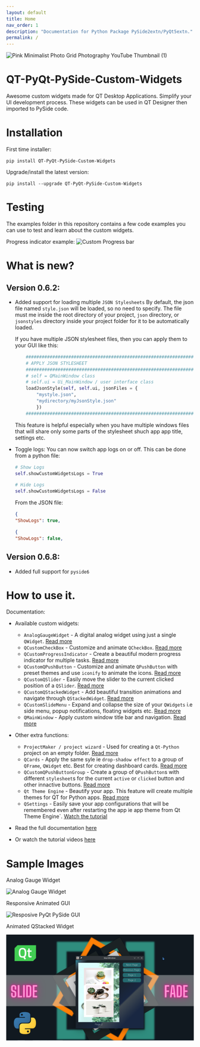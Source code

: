 ```yaml
---
layout: default
title: Home
nav_order: 1
description: "Documentation for Python Package PySide2extn/PyQt5extn."
permalink: /
---
```


![Pink Minimalist Photo Grid Photography YouTube Thumbnail (1)](https://github.com/KhamisiKibet/QT-PyQt-PySide-Custom-Widgets/assets/82152373/a222096a-742e-42b4-ad72-15a99db6bfe2)

# QT-PyQt-PySide-Custom-Widgets
Awesome custom widgets made for QT Desktop Applications. Simplify your UI development process. These widgets can be used in QT Designer then imported to PySide code.

# Installation 
First time installer:
```
pip install QT-PyQt-PySide-Custom-Widgets
```

Upgrade/install the latest version:
```
pip install --upgrade QT-PyQt-PySide-Custom-Widgets
```

# Testing
The examples folder in this repository contains a few code examples you can use to test and learn about the custom widgets.

Progress indicator example:
![Custom Progress bar](https://github.com/KhamisiKibet/QT-PyQt-PySide-Custom-Widgets/blob/main/images/Screenshot.png?raw=true)

# What is new?
## Version 0.6.2:
- Added support for loading multiple ``JSON Stylesheets``
    By default, the json file named ``style.json`` will be loaded, so no need to specify. The file must me inside the root directory of your project, ``json`` directory, or ``jsonstyles`` directory inside your project folder for it to be automatically loaded.
    
    If you have multiple JSON stylesheet files, then you can apply them to your GUI like this:
    ```python
        ########################################################################
        # APPLY JSON STYLESHEET
        ########################################################################
        # self = QMainWindow class
        # self.ui = Ui_MainWindow / user interface class
        loadJsonStyle(self, self.ui, jsonFiles = {
            "mystyle.json",
            "mydirectory/myJsonStyle.json"
            })
        ########################################################################
    ```
    This feature is helpful especially when you have multiple windows files that will share only some parts of the stylesheet shuch app app title, settings etc.
    
- Toggle logs:
    You can now switch app logs on or off.
    This can be done from a python file:
    ```python
    # Show Logs
    self.showCustomWidgetsLogs = True
    ```
    ```python
    # Hide Logs
    self.showCustomWidgetsLogs = False
    ```
    From the JSON file:
    ```json
    {
    "ShowLogs": true,
    ```
    ```json
    {
    "ShowLogs": false,
    ```

## Version 0.6.8:
- Added full support for `pyside6`

# How to use it.

Documentation:

- Available custom widgets:
    - `AnalogGaugeWidget` - A digital analog widget using just a single `QWidget`. [Read more](https://khamisikibet.github.io/QT-PyQt-PySide-Custom-Widgets/docs/custom-analog-gauge.html)
    - `QCustomCheckBox` - Customize and animate `QCheckBox`. [Read more](https://khamisikibet.github.io/QT-PyQt-PySide-Custom-Widgets/docs/qt-custom-qcheckbox.html)
    - `QCustomProgressIndicator` - Create a beautiful modern progress indicator for multiple tasks. [Read more](https://khamisikibet.github.io/QT-PyQt-PySide-Custom-Widgets/docs/custom-progress-bar.html)
    - `QCustomQPushButton` - Customize and animate `QPushButton` with preset themes and use `iconify` to animate the icons. [Read more](https://khamisikibet.github.io/QT-PyQt-PySide-Custom-Widgets/docs/customize-qpushbutton.html)
    - `QCustomQSlider` - Easily move the slider to the current clicked position of a `QSlider`. [Read more](https://khamisikibet.github.io/QT-PyQt-PySide-Custom-Widgets/docs/qt-custom-qslider.html)
    - `QCustomQStackedWidget` - Add beautiful transition animations and navigate through `QStackedWidget`. [Read more](https://khamisikibet.github.io/QT-PyQt-PySide-Custom-Widgets/docs/customize-qstacked-widgets.html)
    - `QCustomSlideMenu` - Expand and collapse the size of your `QWidgets` i.e side menu, popup notifications, floating widgets etc. [Read more](https://khamisikibet.github.io/QT-PyQt-PySide-Custom-Widgets/docs/custom-slide-menu-widgets.html)
    - `QMainWindow` - Apply custom window title bar and navigation. [Read more](https://khamisikibet.github.io/QT-PyQt-PySide-Custom-Widgets/docs/customize-qmainwindow.html)

- Other extra functions:
    - `ProjectMaker / project wizard` - Used for creating a `Qt-Python` project on an empty folder. [Read more](https://khamisikibet.github.io/QT-PyQt-PySide-Custom-Widgets/docs/project-maker.html)
    - `QCards` - Apply the same syle ie `drop-shadow effect` to a group of `QFrame`, `QWidget` etc. Best for creating dashboard cards. [Read more](https://khamisikibet.github.io/QT-PyQt-PySide-Custom-Widgets/docs/qt-cards.html)
    - `QCustomQPushButtonGroup` - Create a group of `QPushButton`s with different `stylesheet`s for the current `active` or `clicked` button and other innactive buttons. [Read more](https://khamisikibet.github.io/QT-PyQt-PySide-Custom-Widgets/docs/qpushbutton-group.html)
    - `Qt Theme Engine` - Beautify your app. This feature will create multiple themes for QT for Python apps. [Read more](https://khamisikibet.github.io/QT-PyQt-PySide-Custom-Widgets/docs/qt-theme-engine.html)
    - `QSettings` - Easily save your app configurations that will be remembered even after restarting the app ie app theme from Qt Theme Engine`. [Watch the tutorial](https://youtu.be/mkBwInKhBsA)

- Read the full documentation [here](https://khamisikibet.github.io/QT-PyQt-PySide-Custom-Widgets/) 

- Or watch the tutorial videos [here](https://www.youtube.com/watch?v=21Qt9p_F7Ts&list=PLJ8t3BKaQLhPKj9Mx08WAwvz7TGskefbK)

# Sample Images
Analog Gauge Widget

![Analog Gauge Widget](https://github.com/KhamisiKibet/QT-PyQt-PySide-Custom-Widgets/blob/main/images/analog_qt_widget.png?raw=true)

Responsive Animated GUI

![Resposive PyQt PySide GUI](https://github.com/KhamisiKibet/QT-PyQt-PySide-Custom-Widgets/blob/main/images/responsive-qt-gui-python-intarface.png?raw=true)

Animated QStacked Widget

![Custom QStacked Widgets](https://github.com/KhamisiKibet/QT-PyQt-PySide-Custom-Widgets/blob/main/images/qstacked.png?raw=true)

